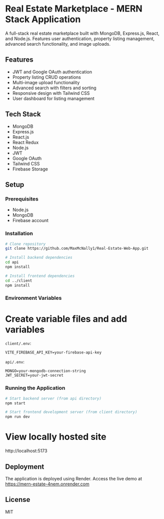 # Real Estate Marketplace - MERN Stack Application

A full-stack real estate marketplace built with MongoDB, Express.js, React, and Node.js. Features user authentication, property listing management, advanced search functionality, and image uploads.

## Features

- JWT and Google OAuth authentication
- Property listing CRUD operations
- Multi-image upload functionality
- Advanced search with filters and sorting
- Responsive design with Tailwind CSS
- User dashboard for listing management

## Tech Stack

- MongoDB
- Express.js
- React.js
- React Redux 
- Node.js
- JWT
- Google OAuth
- Tailwind CSS
- Firebase Storage

## Setup

### Prerequisites
- Node.js
- MongoDB
- Firebase account

### Installation
```bash
# Clone repository
git clone https://github.com/MaxMcNally1/Real-Estate-Web-App.git

# Install backend dependencies
cd api
npm install

# Install frontend dependencies
cd ../client
npm install
```

### Environment Variables

# Create variable files and add variables
`client/.env`:
```
VITE_FIREBASE_API_KEY=your-firebase-api-key
```

`api/.env`:
```
MONGO=your-mongodb-connection-string
JWT_SECRET=your-jwt-secret
```

### Running the Application
```bash
# Start backend server (from api directory)
npm start

# Start frontend development server (from client directory)
npm run dev
```

# View locally hosted site 
http://localhost:5173


## Deployment

The application is deployed using Render. Access the live demo at https://mern-estate-4nem.onrender.com


## License
MIT

